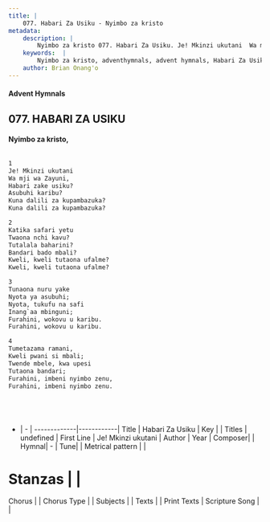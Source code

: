 ```yaml
---
title: |
    077. Habari Za Usiku - Nyimbo za kristo
metadata:
    description: |
        Nyimbo za kristo 077. Habari Za Usiku. Je! Mkinzi ukutani  Wa mji wa Zayuni,  Habari zake usiku?  Asubuhi karibu?  Kuna dalili za kupambazuka?  Kuna dalili za kupambazuka?   
    keywords:  |
        Nyimbo za kristo, adventhymnals, advent hymnals, Habari Za Usiku, Je! Mkinzi ukutani . 
    author: Brian Onang'o
---
```


#### Advent Hymnals
## 077. HABARI ZA USIKU
####  Nyimbo za kristo,

```txt

1
Je! Mkinzi ukutani 
Wa mji wa Zayuni, 
Habari zake usiku? 
Asubuhi karibu? 
Kuna dalili za kupambazuka? 
Kuna dalili za kupambazuka? 

2
Katika safari yetu 
Twaona nchi kavu? 
Tutalala baharini? 
Bandari bado mbali? 
Kweli, kweli tutaona ufalme? 
Kweli, kweli tutaona ufalme? 

3
Tunaona nuru yake 
Nyota ya asubuhi; 
Nyota, tukufu na safi 
Inang`aa mbinguni; 
Furahini, wokovu u karibu. 
Furahini, wokovu u karibu. 

4
Tumetazama ramani, 
Kweli pwani si mbali; 
Twende mbele, kwa upesi 
Tutaona bandari; 
Furahini, imbeni nyimbo zenu,
Furahini, imbeni nyimbo zenu.






```

- |   -  |
-------------|------------|
Title | Habari Za Usiku |
Key |  |
Titles | undefined |
First Line | Je! Mkinzi ukutani  |
Author | 
Year | 
Composer| |
Hymnal|  - |
Tune|  |
Metrical pattern | |
# Stanzas |  |
Chorus |  |
Chorus Type |  |
Subjects | |
Texts |  |
Print Texts | 
Scripture Song |  |
    
